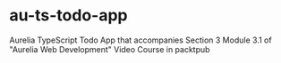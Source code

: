# au-ts-todo-app
Aurelia TypeScript Todo App that accompanies Section 3 Module 3.1 of "Aurelia Web Development" Video Course in packtpub
